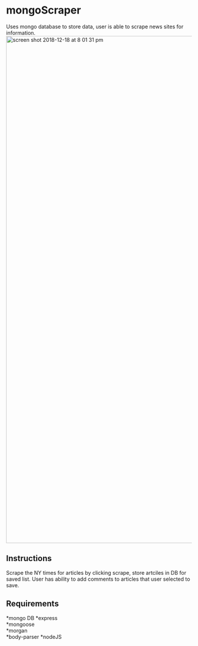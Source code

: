 # mongoScraper
Uses mongo database to store data, user is able to scrape news sites for information.  
<img width="1378" alt="screen shot 2018-12-18 at 8 01 31 pm" src="https://user-images.githubusercontent.com/39473837/50196271-cf56d080-02ff-11e9-9e1f-7b4eee19b73f.png">

## Instructions

Scrape the NY times for articles by clicking scrape, store artciles in DB for saved list. User has ability to add comments to articles that user selected to save.

## Requirements
*mongo DB 
*express  
*mongoose  
*morgan  
*body-parser 
*nodeJS  
